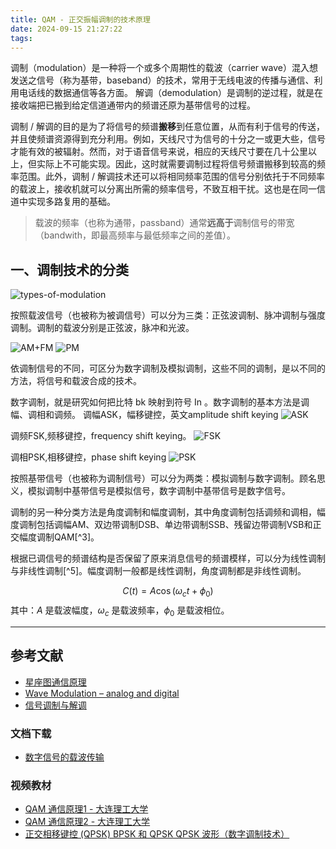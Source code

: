 ```yaml
---
title: QAM - 正交振幅调制的技术原理
date: 2024-09-15 21:27:22
tags:
---
```


调制（modulation）是一种将一个或多个周期性的载波（carrier wave）混入想发送之信号（称为基带，baseband）的技术，常用于无线电波的传播与通信、利用电话线的数据通信等各方面。
解调（demodulation）是调制的逆过程，就是在接收端把已搬到给定信道通带内的频谱还原为基带信号的过程。

调制 / 解调的目的是为了将信号的频谱**搬移**到任意位置，从而有利于信号的传送，并且使频谱资源得到充分利用。例如，天线尺寸为信号的十分之一或更大些，信号才能有效的被辐射。然而，对于语音信号来说，相应的天线尺寸要在几十公里以上，但实际上不可能实现。因此，这时就需要调制过程将信号频谱搬移到较高的频率范围。此外，调制 / 解调技术还可以将相同频率范围的信号分别依托于不同频率的载波上，接收机就可以分离出所需的频率信号，不致互相干扰。这也是在同一信道中实现多路复用的基础。
> 载波的频率（也称为通带，passband）通常**远高于**调制信号的带宽（bandwith，即最高频率与最低频率之间的差值）。

## 一、调制技术的分类

![types-of-modulation](types-of-modulation.png)

按照载波信号（也被称为被调信号）可以分为三类：正弦波调制、脉冲调制与强度调制。调制的载波分别是正弦波，脉冲和光波。

![AM+FM](AM+FM.png)
![PM](PM.png)


依调制信号的不同，可区分为数字调制及模拟调制，这些不同的调制，是以不同的方法，将信号和载波合成的技术。

数字调制，就是研究如何把比特 bk 映射到符号 In 。数字调制的基本方法是调幅、调相和调频。
调幅ASK，幅移键控，英文amplitude shift keying
![ASK](ASK.png)

调频FSK,频移键控，frequency shift keying。
![FSK](FSK.png)

调相PSK,相移键控，phase shift keying
![PSK](PSK.png)






按照基带信号（也被称为调制信号）可以分为两类：模拟调制与数字调制。顾名思义，模拟调制中基带信号是模拟信号，数字调制中基带信号是数字信号。

调制的另一种分类方法是角度调制和幅度调制，其中角度调制包括调频和调相，幅度调制包括调幅AM、双边带调制DSB、单边带调制SSB、残留边带调制VSB和正交幅度调制QAM[^3]。

根据已调信号的频谱结构是否保留了原来消息信号的频谱模样，可以分为线性调制与非线性调制[^5]。幅度调制一般都是线性调制，角度调制都是非线性调制。

$$C(t)=A \cos( \omega_ct + \phi_0)$$
其中：$A$ 是载波幅度，$\omega_c$ 是载波频率，$\phi_0$ 是载波相位。





---

## 参考文献

- [星座图通信原理](https://zhuanlan.zhihu.com/p/594337231)
- [Wave Modulation – analog and digital](https://telecom.altanai.com/tag/qam/)
- [信号调制与解调](https://zhuanlan.zhihu.com/p/517843859)

### 文档下载

- [数字信号的载波传输](数字信号的载波传输.pdf)

### 视频教材

- [QAM 通信原理1 - 大连理工大学](https://www.bilibili.com/video/BV1Xu4y1J77o/?spm_id_from=333.999.0.0&vd_source=735a6376f6214c7b974a1074096ba0fa)
- [QAM 通信原理2 - 大连理工大学](https://www.bilibili.com/video/BV1Ge411C7ee/?spm_id_from=333.788.recommend_more_video.-1&vd_source=735a6376f6214c7b974a1074096ba0fa)
- [正交相移键控 (QPSK) BPSK 和 QPSK QPSK 波形（数字调制技术）](https://www.bilibili.com/video/BV1Zb4y1z7Tj/?spm_id_from=333.999.0.0&vd_source=735a6376f6214c7b974a1074096ba0fa)